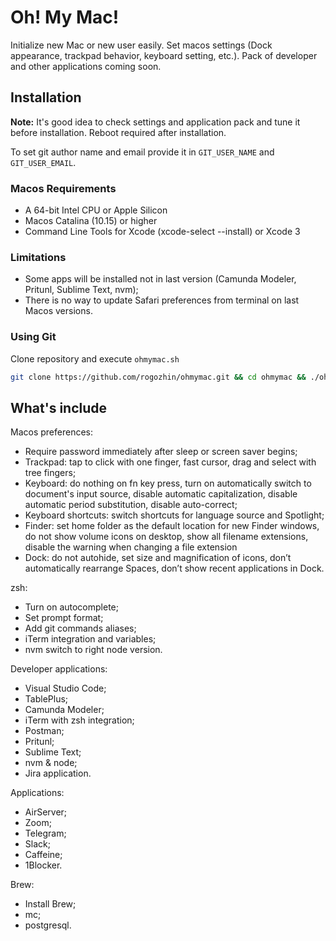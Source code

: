 # Oh! My Mac!

Initialize new Mac or new user easily. Set macos settings (Dock appearance, trackpad behavior, keyboard setting, etc.). Pack of developer and other applications coming soon.

## Installation

**Note:** It's good idea to check settings and application pack and tune it before installation. Reboot required after installation.

To set git author name and email provide it in `GIT_USER_NAME` and `GIT_USER_EMAIL`.

### Macos Requirements
- A 64-bit Intel CPU or Apple Silicon
- Macos Catalina (10.15) or higher
- Command Line Tools for Xcode (xcode-select --install) or Xcode 3

### Limitations
- Some apps will be installed not in last version (Camunda Modeler, Pritunl, Sublime Text, nvm);
- There is no way to update Safari preferences from terminal on last Macos versions.

### Using Git

Clone repository and execute `ohmymac.sh`

```bash
git clone https://github.com/rogozhin/ohmymac.git && cd ohmymac && ./ohmymac.sh
```

## What's include

Macos preferences:
- Require password immediately after sleep or screen saver begins;
- Trackpad: tap to click with one finger, fast cursor, drag and select with tree fingers;
- Keyboard: do nothing on fn key press, turn on automatically switch to document's input source, disable automatic capitalization, disable automatic period substitution, disable auto-correct;
- Keyboard shortcuts: switch shortcuts for language source and Spotlight;
- Finder: set home folder as the default location for new Finder windows, do not show volume icons on desktop, show all filename extensions, disable the warning when changing a file extension
- Dock: do not autohide, set size and magnification of icons, don’t automatically rearrange Spaces, don’t show recent applications in Dock.

zsh:
- Turn on autocomplete;
- Set prompt format;
- Add git commands aliases;
- iTerm integration and variables;
- nvm switch to right node version.

Developer applications:
- Visual Studio Code;
- TablePlus;
- Camunda Modeler;
- iTerm with zsh integration;
- Postman;
- Pritunl;
- Sublime Text;
- nvm & node;
- Jira application.

Applications:
- AirServer;
- Zoom;
- Telegram;
- Slack;
- Caffeine;
- 1Blocker.

Brew:
- Install Brew;
- mc;
- postgresql.
